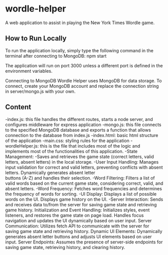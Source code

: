 # wordle-helper
A web application to assist in playing the New York Times Wordle game.

## How to Run Locally
To run the application locally, simply type the following command in the terminal after connecting to MongoDB:
npm start

The application will run on port 3000 unless a different port is defined in the environment variables.

Connecting to MongoDB
Wordle Helper uses MongoDB for data storage. To connect, create your MongoDB account and replace the connection string in server/mongo.js with your own.

## Content
-index.js: this file handles the different routes, starts a node server, and configures middleware for express application 
-mongo.js: this file connects to the specified MongoDB database and exports a function that allows connection to the database from index.js
-index.html: basic html structure of the application
-main.css: styling rules for the application
-wordleHelper.js: this is the file that includes most of the logic and implements most of the functionalities of this application.
  -State Management: 
    -Saves and retrieves the game state (correct letters, valid letters, absent letters) in the local storage.
  -User Input Handling: Manages input validation for correct and valid letters, preventing conflicts with absent letters. Dynamically generates absent letter     
   buttons (A-Z) and handles their selection.
  -Word Filtering: Filters a list of valid words based on the current game state, considering correct, valid, and absent letters.
  -Word Frequency: Fetches word frequencies and determines the frequency of words for sorting.
  -UI Display: Displays a list of possible words on the UI.
Displays game history on the UI.
  -Server Interaction:
Sends and receives data to/from the server for saving game state and retrieving game history.
Initialization and Event Handling:
Initializes styles, event listeners, and restores the game state on page load.
Handles focus navigation and updates the UI dynamically based on user input.
Server Communication:
Utilizes fetch API to communicate with the server for saving game state and retrieving history.
Dynamic UI Elements:
Dynamically generates absent letter buttons and adjusts UI elements based on user input.
Server Endpoints:
Assumes the presence of server-side endpoints for saving game state, retrieving history, and clearing history.


